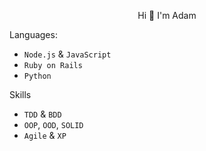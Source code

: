 <p align="center">Hi 👋 I'm Adam<p>

Languages:
* `Node.js` & `JavaScript`
* `Ruby on Rails`
* `Python`

Skills
* `TDD` & `BDD`
* `OOP`, `OOD`, `SOLID`
* `Agile` & `XP`
